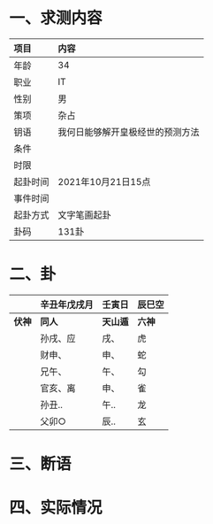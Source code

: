 # 一、求测内容
|项目|内容|
|:-|:-|
|年龄|34|
|职业|IT|
|性别|男|
|策项|杂占|
|钥语|我何日能够解开皇极经世的预测方法|
|条件||
|时限||
|起卦时间|2021年10月21日15点|
|事件时间||
|起卦方式|文字笔画起卦|
|卦码|131卦|

# 二、卦
||辛丑年戊戌月|壬寅日|辰巳空|
|:-|:-|:-|:-|
|**伏神**|**同人**|**天山遁**|**六神**|
||孙戌、应|戌、|虎|
||财申、|申、|蛇|
||兄午、|午、|勾|
||官亥、离|申、|雀|
||孙丑..|午..|龙|
||父卯○|辰..|玄|


# 三、断语

# 四、实际情况